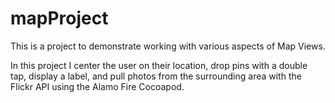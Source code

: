 # mapProject

This is a project to demonstrate working with various aspects of Map Views.

In this project I center the user on their location, drop pins with a double tap, display a label, and pull 
photos from the surrounding area with the Flickr API using the Alamo Fire Cocoapod.
